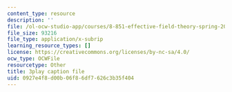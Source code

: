 ```yaml
---
content_type: resource
description: ''
file: /ol-ocw-studio-app/courses/8-851-effective-field-theory-spring-2013/0927e4f8d00b06f86df7626c3b35f404_zr3wuh3fWRw.srt
file_size: 93216
file_type: application/x-subrip
learning_resource_types: []
license: https://creativecommons.org/licenses/by-nc-sa/4.0/
ocw_type: OCWFile
resourcetype: Other
title: 3play caption file
uid: 0927e4f8-d00b-06f8-6df7-626c3b35f404
---
```

